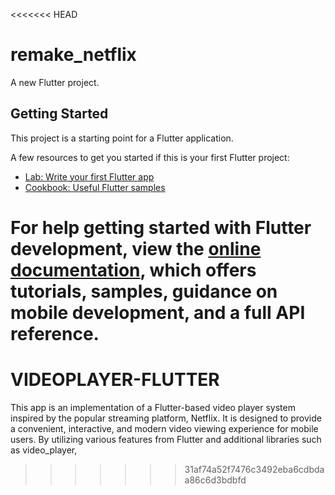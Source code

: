 <<<<<<< HEAD
# remake_netflix

A new Flutter project.

## Getting Started

This project is a starting point for a Flutter application.

A few resources to get you started if this is your first Flutter project:

- [Lab: Write your first Flutter app](https://docs.flutter.dev/get-started/codelab)
- [Cookbook: Useful Flutter samples](https://docs.flutter.dev/cookbook)

For help getting started with Flutter development, view the
[online documentation](https://docs.flutter.dev/), which offers tutorials,
samples, guidance on mobile development, and a full API reference.
=======
# VIDEOPLAYER-FLUTTER
This app is an implementation of a Flutter-based video player system inspired by the popular streaming platform, Netflix. It is designed to provide a convenient, interactive, and modern video viewing experience for mobile users. By utilizing various features from Flutter and additional libraries such as video_player,
>>>>>>> 31af74a52f7476c3492eba6cdbdaa86c6d3bdbfd

